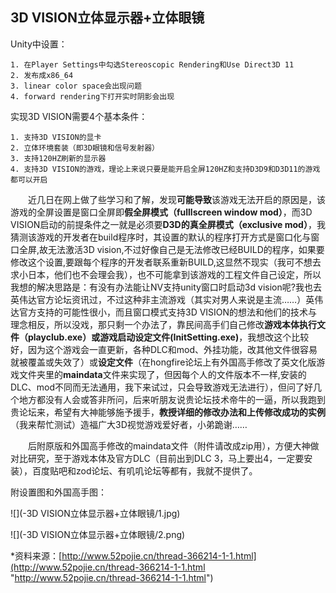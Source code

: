 ## 3D VISION立体显示器+立体眼镜 ##
Unity中设置：

	1. 在Player Settings中勾选Stereoscopic Rendering和Use Direct3D 11
	2. 发布成x86_64
	3. linear color space会出现问题
	4. forward rendering下打开实时阴影会出现


实现3D VISION需要4个基本条件：

	1. 支持3D VISION的显卡
	2. 立体环境套装（即3D眼镜和信号发射器）
	3. 支持120HZ刷新的显示器
	4. 支持3D VISION的游戏，理论上来说只要是能开启全屏120HZ和支持D3D9和D3D11的游戏都可以开启


　　近几日在网上做了些学习和了解，发现**可能导致**该游戏无法开启的原因是，该游戏的全屏设置是窗口全屏即**假全屏模式（fulllscreen window mod）**，而3D VISION启动的前提条件之一就是必须要**D3D的真全屏模式（exclusive mod）**，我猜测该游戏的开发者在build程序时，其设置的默认的程序打开方式是窗口化与窗口全屏,故无法激活3D vision,不过好像自己是无法修改已经BUILD的程序，如果要修改这个设置,要跟每个程序的开发者联系重新BUILD,这显然不现实（我可不想去求小日本，他们也不会理会我），也不可能拿到该游戏的工程文件自己设定，所以我想的解决思路是：有没有办法能让NV支持unity窗口时启动3d vision呢?我也去英伟达官方论坛资讯过，不过这种非主流游戏（其实对男人来说是主流……）英伟达官方支持的可能性很小，而且窗口模式支持3D VISION的想法和他们的技术与理念相反，所以没戏，那只剩一个办法了，靠民间高手们自己修改**游戏本体执行文件（playclub.exe）**或**游戏启动设定文件(InitSetting.exe)**，我想改这个比较好，因为这个游戏会一直更新，各种DLC和mod、外挂功能，改其他文件很容易就被覆盖或失效了）或**设定文件**（在hongfire论坛上有外国高手修改了英文化版游戏文件夹里的**maindata**文件来实现了，但因每个人的文件版本不一样,安装的DLC、mod不同而无法通用，我下来试过，只会导致游戏无法进行），但问了好几个地方都没有人会或答非所问，后来听朋友说贵论坛技术帝牛的一逼，所以我跑到贵论坛来，希望有大神能够施予援手，**教授详细的修改办法和上传修改成功的实例**（我来帮忙测试）造福广大3D视觉游戏爱好者，小弟跪谢……

　　后附原版和外国高手修改的maindata文件（附件请改成zip用），方便大神做对比研究，至于游戏本体及官方DLC（目前出到DLC 3，马上要出4，一定要安装），百度贴吧和zod论坛、有叽叽论坛等都有，我就不提供了。

附设置图和外国高手图：

![](-3D VISION立体显示器+立体眼镜/1.jpg)

![](-3D VISION立体显示器+立体眼镜/2.png)

*资料来源：[http://www.52pojie.cn/thread-366214-1-1.html](http://www.52pojie.cn/thread-366214-1-1.html "http://www.52pojie.cn/thread-366214-1-1.html")